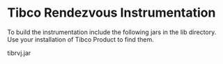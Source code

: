 # Tibco Rendezvous Instrumentation
    
To build the instrumentation include the following jars in the lib directory.  Use your installation of Tibco Product to find them. 
   
tibrvj.jar
